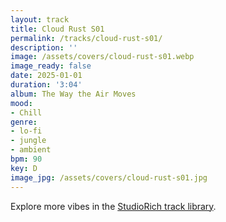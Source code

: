 ```yaml
---
layout: track
title: Cloud Rust S01
permalink: /tracks/cloud-rust-s01/
description: ''
image: /assets/covers/cloud-rust-s01.webp
image_ready: false
date: 2025-01-01
duration: '3:04'
album: The Way the Air Moves
mood:
- Chill
genre:
- lo-fi
- jungle
- ambient
bpm: 90
key: D
image_jpg: /assets/covers/cloud-rust-s01.jpg
---
```


Explore more vibes in the [StudioRich track library](/tracks/).
